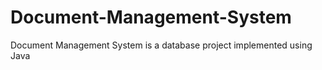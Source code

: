 # Document-Management-System
Document Management System is a database project implemented using Java

